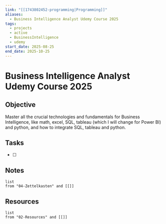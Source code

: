 ```yaml
---
link: "[[1743802452-programming|Programming]]"
aliases:
  - Business Intelligence Analyst Udemy Course 2025
tags:
  - projects
  - active
  - BusinessIntelligence
  - udemy
start_date: 2025-08-25
end_date: 2025-10-25
---
```

# Business Intelligence Analyst Udemy Course 2025 
## Objective
Master all the crucial technologies and fundamentals for Business Intelligence, like math, excel, SQL, tableau (which I will change for Power BI) and python, and how to integrate SQL, tableau and python.

## Tasks
- [ ] 

## Notes
```dataview
list
from "04-Zettelkasten" and [[]]
```

## Resources
```dataview
list
from "02-Resources" and [[]]
```
